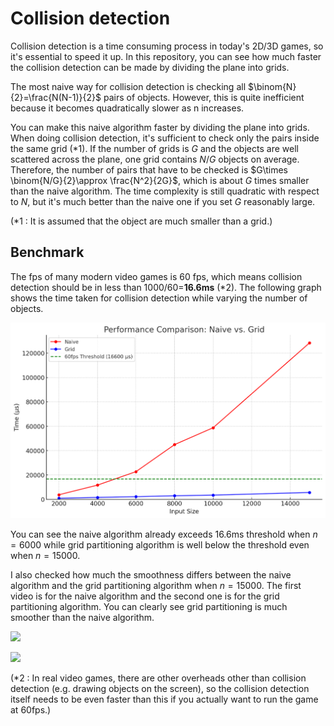 # Collision detection
Collision detection is a time consuming process in today's 2D/3D games, so it's essential to speed it up. 
In this repository, you can see how much faster the collision detection can be made by dividing the plane into grids.

The most naive way for collision detection is checking all $\binom{N}{2}=\frac{N(N-1)}{2}$ pairs of objects. 
However, this is quite inefficient because it becomes quadratically slower as n increases. 

You can make this naive algorithm faster by dividing the plane into grids. 
When doing collision detection, it's sufficient to check only the pairs inside the same grid (*1). 
If the number of grids is $G$ and the objects are well scattered across the plane, one grid contains $N/G$ objects on average. 
Therefore, the number of pairs that have to be checked is $G\times \binom{N/G}{2}\approx \frac{N^2}{2G}$, which is about $G$ times smaller than the naive algorithm.
The time complexity is still quadratic with respect to $N$, but it's much better than the naive one if you set $G$ reasonably large.

(*1 : It is assumed that the object are much smaller than a grid.)

## Benchmark
The fps of many modern video games is 60 fps, which means collision detection should be in less than 1000/60=**16.6ms** (*2). The following graph shows the time taken for collision detection while varying the number of objects.

![](PeformanceComparison.jpg)

You can see the naive algorithm already exceeds 16.6ms threshold when $n=6000$ while grid partitioning algorithm is well below the threshold even when $n=15000$.

I also checked how much the smoothness differs between the naive algorithm and the grid partitioning algorithm when $n=15000$. The first video is for the naive algorithm and the second one is for the grid partitioning algorithm. You can clearly see grid partitioning is much smoother than the naive algorithm.

[![](https://img.youtube.com/vi/Mns-x48aduo/0.jpg)](https://www.youtube.com/watch?v=Mns-x48aduo)

[![](https://img.youtube.com/vi/529tUYUwkOc/0.jpg)](https://www.youtube.com/watch?v=529tUYUwkOc)


(*2 : In real video games, there are other overheads other than collision detection (e.g. drawing objects on the screen), so the collision detection itself needs to be even faster than this if you actually want to run the game at 60fps.)
